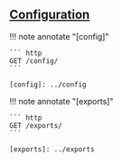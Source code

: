 ## [Configuration]

[Configuration]: ./config/connectors.md

!!! note annotate "[config]"  

    ``` http
    GET /config/
    ```

    [config]: ../config

!!! note annotate "[exports]"  

    ``` http
    GET /exports/
    ```

    [exports]: ../exports